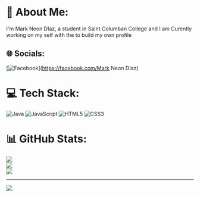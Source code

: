 # 💫 About Me:
I'm Mark Neon DIaz, a student in Saint Columban College and I am Curently working on my self with the to build my own profile<br>


## 🌐 Socials:
[![Facebook](https://img.shields.io/badge/Facebook-%231877F2.svg?logo=Facebook&logoColor=white)](https://facebook.com/Mark Neon DIaz) 

# 💻 Tech Stack:
![Java](https://img.shields.io/badge/java-%23ED8B00.svg?style=for-the-badge&logo=openjdk&logoColor=white) ![JavaScript](https://img.shields.io/badge/javascript-%23323330.svg?style=for-the-badge&logo=javascript&logoColor=%23F7DF1E) ![HTML5](https://img.shields.io/badge/html5-%23E34F26.svg?style=for-the-badge&logo=html5&logoColor=white) ![CSS3](https://img.shields.io/badge/css3-%231572B6.svg?style=for-the-badge&logo=css3&logoColor=white)
# 📊 GitHub Stats:
![](https://github-readme-stats.vercel.app/api?username=NeonKram24&theme=dark&hide_border=false&include_all_commits=false&count_private=false)<br/>
![](https://nirzak-streak-stats.vercel.app/?user=NeonKram24&theme=dark&hide_border=false)<br/>
![](https://github-readme-stats.vercel.app/api/top-langs/?username=NeonKram24&theme=dark&hide_border=false&include_all_commits=false&count_private=false&layout=compact)

---
[![](https://visitcount.itsvg.in/api?id=NeonKram24&icon=0&color=0)](https://visitcount.itsvg.in)

<!-- Proudly created with GPRM ( https://gprm.itsvg.in ) -->
